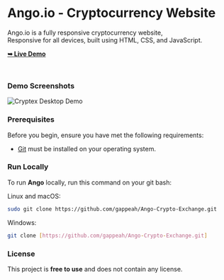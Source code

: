 # Ango.io - Cryptocurrency Website

  Ango.io is a fully responsive cryptocurrency website, <br />Responsive for all devices, built using HTML, CSS, and JavaScript.

  <a href="https://codewithsadee.github.io/cryptex/"><strong>➥ Live Demo</strong></a>

</div>

<br />

### Demo Screenshots

![Cryptex Desktop Demo](./readme-images/desktop.png "Desktop Demo")

### Prerequisites

Before you begin, ensure you have met the following requirements:

* [Git](https://git-scm.com/downloads "Download Git") must be installed on your operating system.

### Run Locally

To run **Ango** locally, run this command on your git bash:

Linux and macOS:

```bash
sudo git clone https://github.com/gappeah/Ango-Crypto-Exchange.git
```

Windows:

```bash
git clone [https://github.com/gappeah/Ango-Crypto-Exchange.git]
```

### License

This project is **free to use** and does not contain any license.

